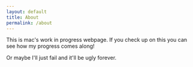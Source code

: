```yaml
---
layout: default
title: About
permalink: /about
---
```


This is mac's work in progress webpage. 
If you check up on this you can see how my progress comes along!

Or maybe I'll just fail and it'll be ugly forever.
